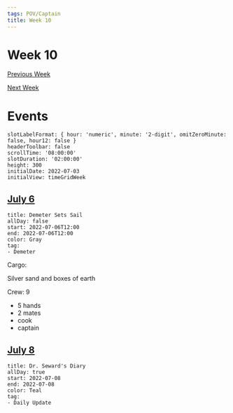 ```yaml
---
tags: POV/Captain
title: Week 10
---
```


# Week 10

[Previous Week](2022-W27.md)

[Next Week](2022-W29.md)

# Events

```itinerary
slotLabelFormat: { hour: 'numeric', minute: '2-digit', omitZeroMinute: false, hour12: false }
headerToolbar: false
scrollTime: '08:00:00'
slotDuration: '02:00:00'
height: 300
initialDate: 2022-07-03
initialView: timeGridWeek
```

## [July 6](2022-07-18.md)

```itinerary-event
title: Demeter Sets Sail
allDay: false
start: 2022-07-06T12:00
end: 2022-07-06T12:00
color: Gray
tag:
- Demeter
```

Cargo:

Silver sand and boxes of earth

Crew: 9

- 5 hands
- 2 mates
- cook
- captain

## [July 8](2022-07-08.md)

```itinerary-event
title: Dr. Seward's Diary
allDay: true
start: 2022-07-08
end: 2022-07-08
color: Teal
tag:
- Daily Update
```

